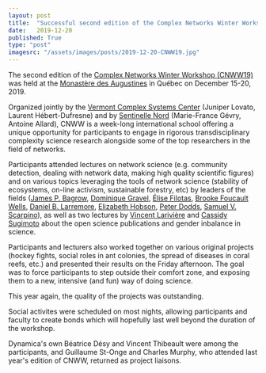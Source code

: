 ```yaml
---
layout: post
title:  "Successful second edition of the Complex Networks Winter Workshop (CNWW19)"
date:   2019-12-20
published: True
type: "post"
imagesrc: "/assets/images/posts/2019-12-20-CNWW19.jpg"
---
```


The second edition of the [Complex Networks Winter Workshop (CNWW19)](https://sentinellenord.ulaval.ca/en/cnww-2019) was held at the [Monastère des Augustines](https://monastere.ca/) in Québec on December 15-20, 2019.

Organized jointly by the [Vermont Complex Systems Center](http://www.vermontcomplexsystems.org/) (Juniper Lovato, Laurent Hébert-Dufresne) and by [Sentinelle Nord](https://sentinellenord.ulaval.ca/) (Marie-France Gévry, Antoine Allard), CNWW is a week-long international school offering a unique opportunity for participants to engage in rigorous transdisciplinary complexity science research alongside some of the top researchers in the field of networks.

Participants attended lectures on network science (e.g. community detection, dealing with network data, making high quality scientific figures) and on various topics leveraging the tools of network science (stability of ecosystems, on-line activism, sustainable forestry, etc) by leaders of the fields ([James P. Bagrow](), [Dominique Gravel](), [Élise Filotas](), [Brooke Foucault Wells](), [Daniel B. Larremore](), [Elizabeth Hobson](), [Peter Dodds](), [Samuel V. Scarpino]()), as well as two lectures by [Vincent Larivière]() and [Cassidy Sugimoto]() about the open science publications and gender inbalance in science.

Participants and lecturers also worked together on various original projects (hockey fights, social roles in ant colonies, the spread of diseases in coral reefs, etc.) and presented their results on the Friday afternoon. The goal was to force participants to step outside their comfort zone, and exposing them to a new, intensive (and fun) way of doing science.

This year again, the quality of the projects was outstanding.

Social activites were scheduled on most nights, allowing participants and faculty to create bonds which will hopefully last well beyond the duration of the workshop.

Dynamica's own Béatrice Désy and Vincent Thibeault were among the participants, and Guillaume St-Onge and Charles Murphy, who attended last year's edition of CNWW, returned as project liaisons.
